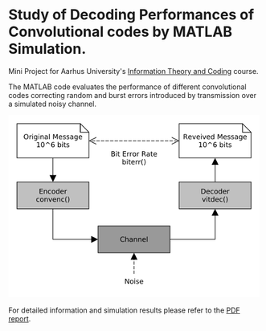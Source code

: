 # Study of Decoding Performances of Convolutional codes by MATLAB Simulation.

Mini Project for Aarhus University's [Information Theory and Coding](http://kursuskatalog.au.dk/en/course/60135) course.

The MATLAB code evaluates the performance of different convolutional codes correcting random and burst errors introduced by transmission over a simulated noisy channel.

![system diagram](doc/encoder_channel_decoder.png "System Diagram")

For detailed information and simulation results please refer to the [PDF report](doc/report.pdf).
